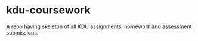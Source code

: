 # kdu-coursework
A repo having skeleton of all KDU assignments, homework and assessment submissions.
